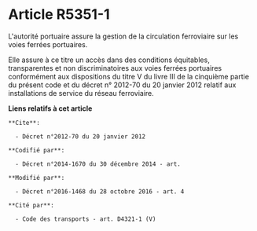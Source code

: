 # Article R5351-1

L'autorité portuaire assure la gestion de la circulation ferroviaire sur les voies ferrées portuaires.

Elle assure à ce titre un accès dans des conditions équitables, transparentes et non discriminatoires aux voies ferrées
portuaires conformément aux dispositions du titre V du livre III de la cinquième partie du présent code et du décret n°
2012-70 du 20 janvier 2012 relatif aux installations de service du réseau ferroviaire.

**Liens relatifs à cet article**

	**Cite**:

	  - Décret n°2012-70 du 20 janvier 2012

	**Codifié par**:

	  - Décret n°2014-1670 du 30 décembre 2014 - art.

	**Modifié par**:

	  - Décret n°2016-1468 du 28 octobre 2016 - art. 4

	**Cité par**:

	  - Code des transports - art. D4321-1 (V)
